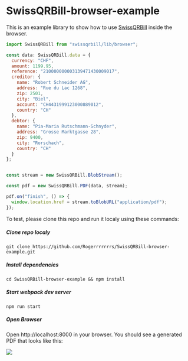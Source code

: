 # SwissQRBill-browser-example

This is an example library to show how to use [SwissQRBill](https://github.com/Rogerrrrrrrs/SwissQRBill/) inside the browser.

```js
import SwissQRBill from "swissqrbill/lib/browser";

const data: SwissQRBill.data = {
  currency: "CHF",
  amount: 1199.95,
  reference: "210000000003139471430009017",
  creditor: {
    name: "Robert Schneider AG",
    address: "Rue du Lac 1268",
    zip: 2501,
    city: "Biel",
    account: "CH4431999123000889012",
    country: "CH"
  },
  debtor: {
    name: "Pia-Maria Rutschmann-Schnyder",
    address: "Grosse Marktgasse 28",
    zip: 9400,
    city: "Rorschach",
    country: "CH"
  }
};


const stream = new SwissQRBill.BlobStream();

const pdf = new SwissQRBill.PDF(data, stream);

pdf.on("finish", () => {
  window.location.href = stream.toBlobURL("application/pdf");
});
```

To test, please clone this repo and run it localy using these commands:

##### Clone repo localy

`git clone https://github.com/Rogerrrrrrrs/SwissQRBill-browser-example.git`

##### Install dependencies

`cd SwissQRBill-browser-example && npm install`

##### Start webpack dev server

`npm run start`

##### Open Browser

Open http://localhost:8000 in your browser. You should see a generated PDF that looks like this:

[<img src="https://raw.githubusercontent.com/Rogerrrrrrrs/SwissQRBill/master/assets/qrbill.png">](https://github.com/Rogerrrrrrrs/SwissQRBill/blob/master/assets/qrbill.pdf)
